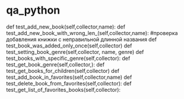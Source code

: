 # qa_python
def test_add_new_book(self,collector,name):
def test_add_new_book_with_wrong_len_(self,collector,name): #проверка добавления книжки с неправильной длинной названия
def test_book_was_added_only_once(self,collector)
def test_setting_book_genre(self,collector, name, genre)
def test_books_with_specific_genre(self,collector):
def test_get_book_genre(self,collector,):
def test_get_books_for_children(self,collector)
def test_add_book_in_favorites(self,collector,name)
def test_delete_book_from_favorites(self,collector):
def test_get_list_of_favorites_books(self,collector):

